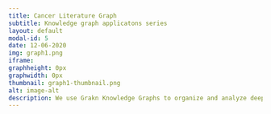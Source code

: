 ```yaml
---
title: Cancer Literature Graph
subtitle: Knowledge graph applicatons series
layout: default
modal-id: 5
date: 12-06-2020
img: graph1.png
iframe:
graphheight: 0px
graphwidth: 0px
thumbnail: graph1-thumbnail.png
alt: image-alt
description: We use Grakn Knowledge Graphs to organize and analyze deep tech data streams. One such stream is cancer data publications. There are thousands of publications on every type of cancer making the body of literature hard to understand. In this graph we organized papers about chemotherapy side effects in pancreatic cancer and found a prominent group of papers that mentioned one chemotherapy agent Gemcitabine that can cause severe side effects and a closely related molecule Deoxycytidine that can interfere with its activity.
---
```

